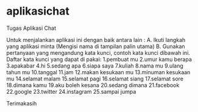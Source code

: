 # aplikasichat
Tugas Aplikasi Chat

Untuk menjalankan aplikasi ini dengan baik antara lain :
A. Ikuti langkah yang aplikasi minta (Mengisi nama di tampilan palin utama)
B. Gunakan pertanyaan yang mengandung kata kunci, contoh kata kunci dibawah ini.<br/>
Daftar kata kunci yang dapat di pakai:
1.pembuat mu
2.umur kamu berapa
3.apakabar
4.hi
5.sedang apa
6.siapa saya
7.kuliah
8.nama mu
9.ulang tahun mu
10.tanggal
11.jam
12.makan kesukaan mu
13.minuman kesukaan mu
14.selamat malam
15.selamat pagi
16.selamat siang
17.selamat sore
18.dimana kamu
19.aku boleh kesana
20.sedang dimana
21.facebook
22.google
23.twitter
24.instagram
25.sampai jumpa

Terimakasih 


